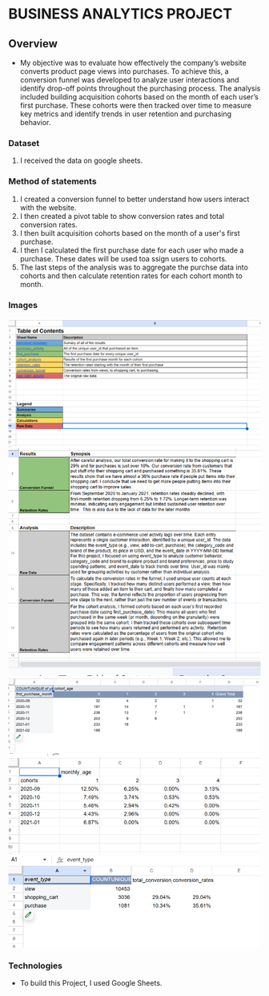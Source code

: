 # BUSINESS ANALYTICS PROJECT

## Overview
* My objective was to evaluate how effectively the company’s website converts product page views into purchases. To achieve this, a conversion funnel was developed to analyze user interactions and identify drop-off points throughout the purchasing process.  The analysis included building acquisition cohorts based on the month of each user’s first purchase. These cohorts were then tracked over time to measure key metrics and identify trends in user retention and purchasing behavior.

### Dataset

1. I received the data on google sheets.


### Method of statements

1.  I created a conversion funnel to better understand how users interact with the website.  
2.  I then created a pivot table to show conversion rates and total conversion rates.  
3.  I then built acquisition cohorts based on the month of a user's first purchase.  
4.  I then I calculated the first purchase date for each user who made a purchase.  These dates will be used toa ssign users to cohorts.
5.  The last steps of the analysis was to aggregate the purchse data into cohorts and then calculate retention rates for each cohort month to month.  


### Images
![screenshot from my project](image1.png)
![screenshot from my project](image2.png)
![screenshot from my project](image3.png)
![screenshot from my project](image4.png)
![screenshot from my project](image5.png)

### Technologies
* To build this Project, I used Google Sheets.  
